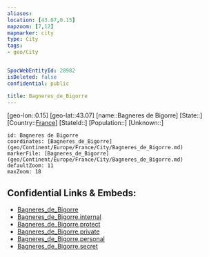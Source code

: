 ```yaml
---
aliases: 
location: [43.07,0.15]
mapzoom: [7,12] 
mapmarker: city 
type: City
tags:
- geo/City


SpocWebEntityId: 28982
isDeleted: false
confidential: public

title: Bagneres_de_Bigorre
---
```

[geo-lon::0.15]
[geo-lat::43.07]
[name::Bagneres de Bigorre]
[State::]
[Country::[France](geo/Continent/Europe/France.md)]
[StateId::]
[Population::]
[Unknown::]


```leaflet
id: Bagneres de Bigorre
coordinates: [Bagneres_de_Bigorre](geo/Continent/Europe/France/City/Bagneres_de_Bigorre.md)
markerFile: [Bagneres_de_Bigorre](geo/Continent/Europe/France/City/Bagneres_de_Bigorre.md)
defaultZoom: 11 
maxZoom: 18
```


## Confidential Links & Embeds: 
- [Bagneres_de_Bigorre](../../../../../../_public/geo/Continent/Europe/France/City/Bagneres_de_Bigorre.md) 
- [Bagneres_de_Bigorre.internal](../../../../../../_internal/geo/Continent/Europe/France/City/Bagneres_de_Bigorre.internal.md) 
- [Bagneres_de_Bigorre.protect](../../../../../../_protect/geo/Continent/Europe/France/City/Bagneres_de_Bigorre.protect.md) 
- [Bagneres_de_Bigorre.private](../../../../../../_private/geo/Continent/Europe/France/City/Bagneres_de_Bigorre.private.md) 
- [Bagneres_de_Bigorre.personal](../../../../../../_personal/geo/Continent/Europe/France/City/Bagneres_de_Bigorre.personal.md) 
- [Bagneres_de_Bigorre.secret](../../../../../../_secret/geo/Continent/Europe/France/City/Bagneres_de_Bigorre.secret.md) 
